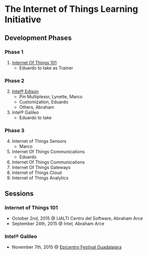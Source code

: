 The Internet of Things Learning Initiative
==

## Development Phases

### Phase 1
1. [Internet Of Things 101](https://theiotlearninginitiative.gitbooks.io/internetofthings101/)
   - Eduardo to take as Trainer

### Phase 2
2. [Intel® Edison](https://theiotlearninginitiative.gitbooks.io/inteledison/)
   - Pin Multiplexor, Lynette, Marco
   - Customization, Eduardo
   - Others, Abraham
3. Intel® Galileo
   - Eduardo to take

### Phase 3
4. Internet of Things Sensors
   - Marco
5. Internet Of Things Communications
   - Eduardo
6. Internet Of Things Communications
7. Internet Of Things Gateways
8. Internet of Things Cloud
9. Internet of Things Analytics

## Sessions

### Internet of Things 101
- October 2nd, 2015 @ IJALTI Centro del Software, Abraham Arce
- September 24th, 2015 @ Intel, Abraham Arce

### Intel® Galileo
- November 7th, 2015 @ [Epicentro Festival Guadalajara](http://www.epicentrofestival.com/)